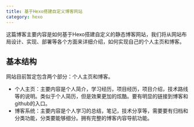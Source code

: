 ```yaml
---
title: 基于Hexo搭建自定义博客网站
category: hexo
---
```

这篇博客主要内容是如何基于Hexo搭建自定义的静态博客网站，我们将从网站布局设计、实现、部署等各个方面来详细介绍，如何实现自己的个人主页和博客。

## 基本结构
网站目前暂定包含两个部分：个人主页和博客。
* 个人主页：主要内容是个人简介，学习经历，项目经历，项目介绍，技术路线等的说明。类似于个人简历，但是效果更加的炫酷。要有明显的链接到博客和github的入口。
* 博客系统：主要内容是个人学习的总结，笔记，技术分享等，需要要有归档和分类功能，分类要能够细分。拥有完整的博客内容导航功能。

